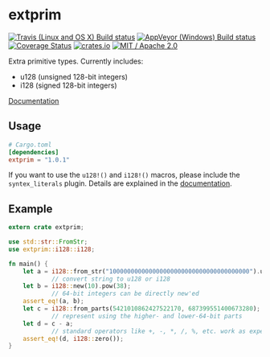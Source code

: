 extprim
=======

[![Travis (Linux and OS X) Build status](https://travis-ci.org/kennytm/extprim.svg?branch=master)](https://travis-ci.org/kennytm/extprim)
[![AppVeyor (Windows) Build status](https://ci.appveyor.com/api/projects/status/59h8ugya24odwtgd/branch/master?svg=true)](https://ci.appveyor.com/project/kennytm/extprim/branch/master)
[![Coverage Status](https://coveralls.io/repos/github/kennytm/extprim/badge.svg?branch=master)](https://coveralls.io/github/kennytm/extprim?branch=master)
[![crates.io](http://meritbadge.herokuapp.com/extprim)](https://crates.io/crates/extprim)
[![MIT / Apache 2.0](https://img.shields.io/badge/license-MIT%20%2f%20Apache%202.0-blue.svg)](./LICENSE-APACHE.txt)

Extra primitive types. Currently includes:

* u128 (unsigned 128-bit integers)
* i128 (signed 128-bit integers)

[Documentation](https://kennytm.github.io/extprim/extprim/index.html)

Usage
-----

```toml
# Cargo.toml
[dependencies]
extprim = "1.0.1"
```

If you want to use the `u128!()` and `i128!()` macros, please include the `syntex_literals` plugin.
Details are explained in the [documentation](https://kennytm.github.io/extprim/extprim_literals/index.html).

Example
-------

```rust
extern crate extprim;

use std::str::FromStr;
use extprim::i128::i128;

fn main() {
    let a = i128::from_str("100000000000000000000000000000000000000").unwrap();
            // convert string to u128 or i128
    let b = i128::new(10).pow(38);
            // 64-bit integers can be directly new'ed
    assert_eq!(a, b);
    let c = i128::from_parts(5421010862427522170, 687399551400673280);
            // represent using the higher- and lower-64-bit parts
    let d = c - a;
            // standard operators like +, -, *, /, %, etc. work as expected.
    assert_eq!(d, i128::zero());
}
```

